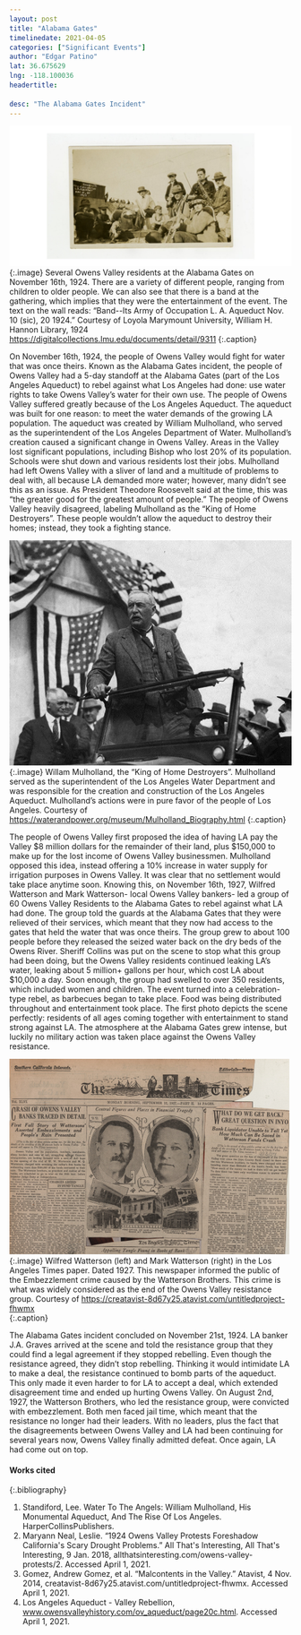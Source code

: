 ```yaml
---
layout: post
title: "Alabama Gates"
timelinedate: 2021-04-05
categories: ["Significant Events"]
author: "Edgar Patino"
lat: 36.675629
lng: -118.100036
headertitle: 

desc: "The Alabama Gates Incident"
---
```


![The scene at the Alabama Gates on November 16th, 1924](images/AlabamaGates_EP.png)
   {:.image} 
Several Owens Valley residents at the Alabama Gates on November 16th, 1924. There are a variety of different people, ranging from children to older people. We can also see that there is a band at the gathering, which implies that they were the entertainment of the event. The text on the wall reads: “Band--Its Army of Occupation L. A. Aqueduct Nov. 10 (sic), 20 1924.” 
Courtesy of Loyola Marymount University, William H. Hannon Library, 1924 <https://digitalcollections.lmu.edu/documents/detail/9311>
   {:.caption} 

On November 16th, 1924, the people of Owens Valley would fight for water that was once theirs. Known as the Alabama Gates incident, the people of Owens Valley had a 5-day standoff at the Alabama Gates (part of the Los Angeles Aqueduct) to rebel against what Los Angeles had done: use water rights to take Owens Valley’s water for their own use. 
	The people of Owens Valley suffered greatly because of the Los Angeles Aqueduct. The aqueduct was built for one reason: to meet the water demands of the growing LA population. The aqueduct was created by William Mulholland, who served as the superintendent of the Los Angeles Department of Water. Mulholland’s creation caused a significant change in Owens Valley. Areas in the Valley lost significant populations, including Bishop who lost 20% of its population. Schools were shut down and various residents lost their jobs. Mulholland had left Owens Valley with a sliver of land and a multitude of problems to deal with, all because LA demanded more water; however, many didn’t see this as an issue. As President Theodore Roosevelt said at the time, this was “the greater good for the greatest amount of people.” The people of Owens Valley heavily disagreed, labeling Mulholland as the “King of Home Destroyers”. These people wouldn’t allow the aqueduct to destroy their homes; instead, they took a fighting stance.


![William Mulholland](images/Mulholland_American_Flags_EP.jpeg)
   {:.image}
Willam Mulholland, the “King of Home Destroyers”. Mulholland served as the superintendent of the Los Angeles Water Department and was responsible for the creation and construction of the Los Angeles Aqueduct. Mulholland’s actions were in pure favor of the people of Los Angeles. 
Courtesy of <https://waterandpower.org/museum/Mulholland_Biography.html>
   {:.caption} 

The people of Owens Valley first proposed the idea of having LA pay the Valley $8 million dollars for the remainder of their land, plus $150,000 to make up for the lost income of Owens Valley businessmen. Mulholland opposed this idea, instead offering a 10% increase in water supply for irrigation purposes in Owens Valley. It was clear that no settlement would take place anytime soon. 
Knowing this, on November 16th, 1927, Wilfred Watterson and Mark Watterson- local Owens Valley bankers- led a group of 60 Owens Valley Residents to the Alabama Gates to rebel against what LA had done. The group told the guards at the Alabama Gates that they were relieved of their services, which meant that they now had access to the gates that held the water that was once theirs. The group grew to about 100 people before they released the seized water back on the dry beds of the Owens River. Sheriff Collins was put on the scene to stop what this group had been doing, but the Owens Valley residents continued leaking LA’s water, leaking about 5 million+ gallons per hour, which cost LA about $10,000 a day. Soon enough, the group had swelled to over 350 residents, which included women and children. The event turned into a celebration-type rebel, as barbecues began to take place. Food was being distributed throughout and entertainment took place. The first photo depicts the scene perfectly: residents of all ages coming together with entertainment to stand strong against LA. The atmosphere at the Alabama Gates grew intense, but luckily no military action was taken place against the Owens Valley resistance.

![The Watterson Brothers are charged with embezzlement](images/WattersonBrothers_EP.jpeg)
   {:.image}
Wilfred Watterson (left) and Mark Watterson (right) in the Los Angeles Times paper. Dated 1927. This newspaper informed the public of the Embezzlement crime caused by the Watterson Brothers. This crime is what was widely considered as the end of the Owens Valley resistance group.                                         Courtesy of <https://creatavist-8d67y25.atavist.com/untitledproject-fhwmx>  
   {:.caption} 

The Alabama Gates incident concluded on November 21st, 1924. LA banker J.A. Graves arrived at the scene and told the resistance group that they could find a legal agreement if they stopped rebelling. Even though the resistance agreed, they didn’t stop rebelling. Thinking it would intimidate LA to make a deal, the resistance continued to bomb parts of the aqueduct. This only made it even harder to for LA to accept a deal, which extended disagreement time and ended up hurting Owens Valley. On August 2nd, 1927, the Watterson Brothers, who led the resistance group, were convicted with embezzlement. Both men faced jail time, which meant that the resistance no longer had their leaders. With no leaders, plus the fact that the disagreements between Owens Valley and LA had been continuing for several years now, Owens Valley finally admitted defeat. Once again, LA had come out on top. 



#### Works cited

{:.bibliography} 
1. Standiford, Lee. Water To The Angels: William Mulholland, His Monumental Aqueduct, And The Rise Of Los Angeles. HarperCollinsPublishers.
2. Maryann Neal, Leslie. “1924 Owens Valley Protests Foreshadow California's Scary Drought Problems.” All That's Interesting, All That's Interesting, 9 Jan. 2018, allthatsinteresting.com/owens-valley-protests/2. Accessed April 1, 2021.
3. Gomez, Andrew Gomez, et al. “Malcontents in the Valley.” Atavist, 4 Nov. 2014, creatavist-8d67y25.atavist.com/untitledproject-fhwmx. Accessed April 1, 2021.
4. Los Angeles Aqueduct - Valley Rebellion, www.owensvalleyhistory.com/ov_aqueduct/page20c.html. Accessed April 1, 2021.

